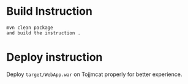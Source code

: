 

# Build Instruction


```
mvn clean package
and build the instruction .
```

# Deploy instruction

Deploy ```target/WebApp.war``` on Tojjmcat properly for better experience.

